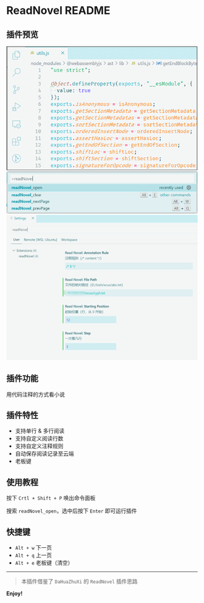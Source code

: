 # ReadNovel README

## 插件预览

![使用预览](./lib/preview_use.gif)
![命令预览](./lib/preview_command.png)
![设置预览](./lib/preview_setting.png)

## 插件功能
用代码注释的方式看小说
## 插件特性

-   支持单行 & 多行阅读
-   支持自定义阅读行数
-   支持自定义注释规则
-   自动保存阅读记录至云端
-   老板键

## 使用教程

按下 `Crtl + Shift + P` 唤出命令面板

搜索 `readNovel_open`，选中后按下 `Enter` 即可运行插件

## 快捷键

-   `Alt + w` 下一页
-   `Alt + q` 上一页
-   `Alt + e` 老板键（清空）

---

> 本插件借鉴了 `DaHuaZhuXi` 的 `ReadNovel` 插件思路

**Enjoy!**
